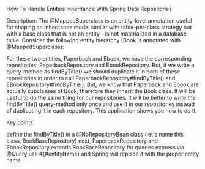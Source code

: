 How To Handle Entities Inheritance With Spring Data Repositories

Description: The @MappedSuperclass is an entity-level annotation useful for shaping an inheritance model similar with table-per-class strategy but with a base class that is not an entity - is not materialized in a database table. Consider the following entity hierarchy (Book is annotated with @MappedSuperclass):



For these two entities, Paperback and Ebook, we have the corresponding repositories, PaperbackRepository and EbookRepository. But, if we write a query-method as findByTitle() we should duplicate it in both of these repositories in order to call PaperbackRepository#findByTitle() and EBookRepository#findByTitle(). But, we know that Paperback and Ebook are actually subclasses of Book, therefore they inherit the Book class. It will be useful to do the same thing for our repositories. It will be better to write the findByTitle() query-method only once and use it in our repositories instead of duplicating it in each repository. This application shows you how to do it.

Key points:

define the findByTitle() in a @NoRepositoryBean class (let's name this class, BookBaseRepository)
next, PaperbackRepository and EbookRepository extends BookBaseRepository
for queries express via @Query use #{#entityName} and Spring will replace it with the proper entity name